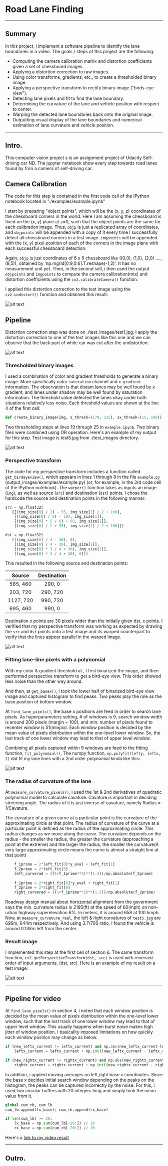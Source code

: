 # **Road Lane Finding**

---

## Summary

In this project, i implement a software pipeline to identify the lane boundaries in a video.
The goals / steps of this project are the following:
* Computing the camera calibration matrix and distortion coefficients given a set of chessboard images.
* Applying a distortion correction to raw images.
* Using color transforms, gradients, etc., to create a thresholded binary image.
* Applying a perspective transform to rectify binary image ("birds-eye view").
* Detecting lane pixels and fit to find the lane boundary.
* Determining the curvature of the lane and vehicle position with respect to center.
* Warping the detected lane boundaries back onto the original image.
* Outputting visual display of the lane boundaries and numerical estimation of lane curvature and vehicle position.

[//]: # (Image References)

[image1]: ./output_images/undistort_output.png "Undistorted"
[image2]: ./output_images/test1_undistorted.jpg "Road Transformed"
[image3]: ./output_images/thresholded_binary_images.png "Binary Example"
[image4]: ./output_images/create_birdeye_binary_image.jpg "Warp Example"
[image5]: ./output_images/lane_identification.png "Fit Visual"
[image6]: ./output_images/example_output.png "Output"
[video1]: ./output_images/project_video.mp4 "Video"
[video2]: ./output_images/project_video_extra.mp4 "Video"

--- 
## Intro.

This computer vision project s is an assignment project of Udacity Self-driving car ND.
The jupyter notebook show every step towards road lanes found by fron a camera of self-driving car.

## Camera Calibration

The code for this step is contained in the first code cell of the IPython notebook located in "./examples/example.ipynb" 

I start by preparing "object points", which will be the (x, y, z) coordinates of the chessboard corners in the world. Here I am assuming the chessboard is fixed on the (x, y) plane at z=0, such that the object points are the same for each calibration image.  Thus, `objp` is just a replicated array of coordinates, and `objpoints` will be appended with a copy of it every time I successfully detect all chessboard corners in a test image.  `imgpoints` will be appended with the (x, y) pixel position of each of the corners in the image plane with each successful chessboard detection.  

Again, `objp` is just coordinates of 6 x 9 chessboard like ((0,0), (1,0), (2,0) ....,(8,5)), obtained by 'np.mgrid[0:9,0:6].T.reshape(-1,2)'. It has no measurement unit yet. Then, in the second sell, i then used the output `objpoints` and `imgpoints` to compute the camera calibration(mtx) and distortion coefficients using the `cv2.calibrateCamera()` function.

I applied this distortion correction to the test image using the `cv2.undistort()` function and obtained this result: 

![alt text][image1]

## Pipeline

Distortion correction step was done on ./test_images/test1.jpg. I apply the distortion correction to one of the test images like this one and we can observe that the back part of white car was cut after the undistortion:

![alt text][image2]

### Thresholded binary images

I used a combination of color and gradient thresholds to generate a binary image. More specifically color `saturation` channel and `x gradient` information. The observation is that distant lanes may be well found by x gradient, and lanes under shadow may be well found by saturation information. The threshold value detected the lanes okay under both situations relatively less noise. Each threshold values are shown at the line 4 of the first cell:
```python
def create_binary_image(img, s_thresh=(170, 225), sx_thresh=(15, 100)):
```
Two thresholding steps at lines 19 through 25 in `example.ipynb`. Two binary files were combined using OR operation. Here's an example of my output for this step. Test image is test5.jpg from ./test_images directory.

![alt text][image3]

### Perspective transform

The code for my perspective transform includes a function called `get_birdeyeview()`, which appears in lines 1 through 8 in the file `example.py` (output_images/examples/example.py) (or, for example, in the 3rd code cell of the IPython notebook).  The `warper()` function takes as inputs an image (`img`), as well as source (`src`) and destination (`dst`) points.  I chose the hardcode the source and destination points in the following manner:

```python
src = np.float32(
   [[(img_size[0] / 2) - 55, img_size[1] / 2 + 100],
    [((img_size[0] / 6) - 10), img_size[1]],
    [(img_size[0] * 5 / 6) + 60, img_size[1]],
    [(img_size[0] / 2 + 55), img_size[1] / 2 + 100]])

dst = np.float32(
   [[(img_size[0] / 4 - 30), 0],
    [(img_size[0] / 4 - 30), img_size[1]],
    [(img_size[0] * 3 / 4 + 30), img_size[1]],
    [(img_size[0] * 3 / 4 + 30), 0]])
```

This resulted in the following source and destination points:

| Source        | Destination   | 
|:-------------:|:-------------:| 
| 585, 460      | 290, 0        | 
| 203, 720      | 290, 720      |
| 1127, 720     | 990, 720      |
| 695, 460      | 990, 0        |

Destination x points are 30 pixels wider than the initially given dst. x points. I verified that my perspective transform was working as expected by drawing the `src` and `dst` points onto a test image and its warped counterpart to verify that the lines appear parallel in the warped image.

![alt text][image4]

### Fitting lane-line pixels with a polynomial

With my color & gradient threshold at , I first binarized the image, and then performed perspective transform to get a bird-eye view. This order showed less noise than the other way around. 

And then, at `get_basex()`, i took the lower half of binarized bird-eye view image and captured histogram to find peaks. Two peaks play the role as the base position of bottom window. 

At `find_lane_pixels()`, the base x positions are feed in order to search lane pixels. As hyperparameters setting, # of windows is 9, search window width is around 200 pixels (margin = 100), and min. number of pixels found to recenter window is 51(minpix). Each window position is decided by the mean value of pixels distribution within the one-level lower window. So, the lost track of one lower window may lead to that of upper level window.

Combining all pixels captured within 9 windows are feed to the fitting function, `fit_polynomial()`, The numpy function, `np.polyfit(lefty, leftx, 2)` did fit my lane lines with a 2nd order polynomial kinda like this:

![alt text][image5]

### The radius of curvature of the lane

At `measure_curvature_pixels()`, i used the 1st & 2nd derivatives of quadratic polynomial model to calculate cavature. Cavature is important in deciding streering angle. The radius of it is just inverse of cavature, namely Radius = 1/Cavature.

The curvature of a given curve at a particular point is the curvature of the approximating circle at that point. The radius of curvature of the curve at a particular point is defined as the radius of the approximating circle. This radius changes as we move along the curve. The curvature depends on the radius - the smaller the radius, the greater the curvature (approaching a point at the extreme) and the larger the radius, the smaller the curvature(A very large approximating circle means the curve is almost a straight line at that point)

```python
    f_1prime = 2*left_fit[0]*y_eval + left_fit[1]
    f_2prime = 2*left_fit[0]
    left_curverad = ((1+f_1prime**2)**(1.5))/np.absolute(f_2prime)
    
    f_1prime = 2*right_fit[0]*y_eval + right_fit[1]
    f_2prime = 2*right_fit[0]
    right_curverad = ((1+f_1prime**2)**(1.5))/np.absolute(f_2prime)
```
Roadway design manual about horozontal alignment from the government says the min. curvature radius is 2195(ft) at the speed of 60(mph) on non-urban highway superelevation 6%. In meters, it is around 658 at 100 kmph. Now, at `measure_curvature_real`, the left & right curvatures of `test5.jpg` are 696m, 644m respectively. And using 3.7/700 ratio, I found the vehicle is around 0.138m left from the center.


### Result image

I implemented this step at the first cell of section 6. The same transform function, `cv2.getPerspectiveTransform(dst, src)` is used with reversed order of input arguments, (dst, src).
Here is an example of my result on a test image:

![alt text][image6]

---

## Pipeline for video

At `find_lane_pixels()` in section 4, i noted that each window position is decided by the mean value of pixels distribution within the one-level lower window, such that the lost track of one lower window may lead to that of upper level window. This usually happens when burst noise makes high jitter of window position. I basicallty imposed limitations on how quickly each window position may change as below. 

```python
if (new_leftx_current != leftx_current) and np.abs(new_leftx_current-leftx_current) > 30 :
    leftx_current = leftx_current + np.int((new_leftx_current - leftx_current) * 0.5)

if (new_rightx_current != rightx_current) and np.abs(new_rightx_current-rightx_current) > 30:
    rightx_current = rightx_current + np.int((new_rightx_current - rightx_current) * 0.5)

```

In addition, i applied moving averages on left,right base x coordinates. Since the base x decides initial search window depending on the peaks on the histogram, the peaks can be captured incorrectly by the noise. For this, i used two circular buffers with 20 integers long and simply took the mean value from it. 

```python
global cum_rb, cum_lb
cum_lb.append(lx_base); cum_rb.append(rx_base)

if len(cum_lb) >= 20:
    lx_base = np.sum(cum_lb[-20:]) // 20
    rx_base = np.sum(cum_rb[-20:]) // 20
```

Here's a [link to my video result](./output_images/project_video.mp4)

---

## Outro.

